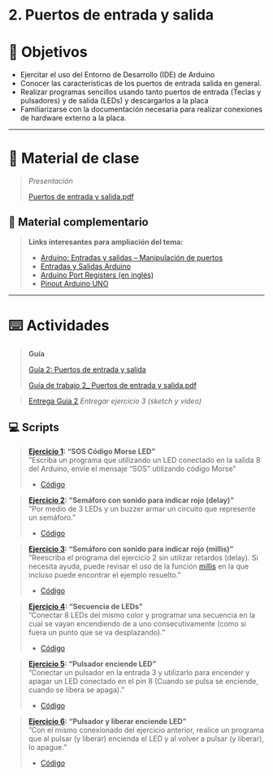 # 2. Puertos de entrada y salida

# 🎯 Objetivos

- Ejercitar el uso del Entorno de Desarrollo (IDE) de Arduino
- Conocer las características de los puertos de entrada salida en general.
- Realizar programas sencillos usando tanto puertos de entrada (Teclas y pulsadores) y de salida (LEDs) y descargarlos a la placa
- Familiarizarse con la documentación necesaria para realizar conexiones de hardware externo a la placa.

---

# 📘 Material de clase

> *Presentación*
> 
> 
> [Puertos de entrada y salida.pdf](https://github.com/caupolicanre/CursoArduino2022_FIUNER/blob/main/Teor%C3%ADa/2.%20Puertos%20de%20entrada%20y%20salida/Puertos%20de%20entrada%20y%20salida.pdf)
> 

## 📑 Material complementario

> ********************************************Links interesantes para ampliación del tema:********************************************
> 
> - [Arduino: Entradas y salidas – Manipulación de puertos](http://robots-argentina.com.ar/didactica/arduino-entradas-y-salidas-manipulacion-de-puertos/)
> - [Entradas y Salidas Arduino](https://aprendiendoarduino.wordpress.com/2016/11/08/entradas-y-salidas-arduino/)
> - [Arduino Port Registers (en inglés)](https://www.arduino.cc/en/Reference/PortManipulation)
> - [Pinout Arduino UNO](https://i2.wp.com/descubrearduino.com/wp-content/uploads/2018/10/arduino-Pinout.jpg?ssl=1)

---

# ⌨️ Actividades

> ****Guía****
> 
> 
> [Guía 2: Puertos de entrada y salida](https://docs.google.com/document/d/1X-SN9PLeuD6GRBeKqBGFktCk5AXA7sDprxgLKHAZLQ4)
> 
> [Guía de trabajo 2_ Puertos de entrada y salida.pdf](https://github.com/caupolicanre/CursoArduino2022_FIUNER/blob/main/Pr%C3%A1ctica/Gu%C3%ADa%202%20-%20Puertos%20de%20entrada%20y%20salida/Gu%C3%ADa%20de%20trabajo%202_%20Puertos%20de%20entrada%20y%20salida.pdf)
> 

> [Entrega Guía 2](https://drive.google.com/drive/folders/1Ugoypqi0AzTErLWD8e1d9oKCZviMRIaa?usp=sharing)
*Entregar ejercicio 3 (sketch y video)*
> 

## 💻 Scripts

> ****************[Ejercicio 1](https://github.com/caupolicanre/CursoArduino2022_FIUNER/tree/main/Pr%C3%A1ctica/Gu%C3%ADa%202%20-%20Puertos%20de%20entrada%20y%20salida/1%20-%20SOS_C%C3%B3digo_Morse_LED): “SOS Código Morse LED”****************  
”Escriba un programa que utilizando un LED conectado en la salida 8 del Arduino, envíe el mensaje “SOS” utilizando código Morse”
> 
> - [Código](https://github.com/caupolicanre/CursoArduino2022_FIUNER/blob/main/Pr%C3%A1ctica/Gu%C3%ADa%202%20-%20Puertos%20de%20entrada%20y%20salida/1%20-%20SOS_C%C3%B3digo_Morse_LED/1%20-%20SOS_C%C3%B3digo_Morse_LED.ino)


> ****************[Ejercicio 2](https://github.com/caupolicanre/CursoArduino2022_FIUNER/tree/main/Pr%C3%A1ctica/Gu%C3%ADa%202%20-%20Puertos%20de%20entrada%20y%20salida/2%20-%20Sem%C3%A1foro_con_sonido_para_indicar_rojo(delay)): “Semáforo con sonido para indicar rojo (delay)”****************  
”Por medio de 3 LEDs y un buzzer armar un circuito que represente un semáforo.”
> 
> - [Código](https://github.com/caupolicanre/CursoArduino2022_FIUNER/blob/main/Pr%C3%A1ctica/Gu%C3%ADa%202%20-%20Puertos%20de%20entrada%20y%20salida/2%20-%20Sem%C3%A1foro_con_sonido_para_indicar_rojo(delay)/2%20-%20Sem%C3%A1foro_con_sonido_para_indicar_rojo(delay).ino)


> ****************[Ejercicio 3](https://github.com/caupolicanre/CursoArduino2022_FIUNER/tree/main/Pr%C3%A1ctica/Gu%C3%ADa%202%20-%20Puertos%20de%20entrada%20y%20salida/3%20-%20Sem%C3%A1foro_con_sonido_para_indicar_rojo(millis)): “Semáforo con sonido para indicar rojo (millis)”****************  
”Reescriba el programa del ejercicio 2 sin utilizar retardos (delay).
Si necesita ayuda, puede revisar el uso de la función [millis](https://www.arduino.cc/reference/en/language/functions/time/millis/) en la que incluso puede encontrar el ejemplo resuelto.”
> 
> - [Código](https://github.com/caupolicanre/CursoArduino2022_FIUNER/blob/main/Pr%C3%A1ctica/Gu%C3%ADa%202%20-%20Puertos%20de%20entrada%20y%20salida/3%20-%20Sem%C3%A1foro_con_sonido_para_indicar_rojo(millis)/3%20-%20Sem%C3%A1foro_con_sonido_para_indicar_rojo(millis).ino)


> ****************[Ejercicio 4](): “Secuencia de LEDs”****************  
”Conectar 8 LEDs del mismo color y programar una secuencia en la cual se vayan encendiendo de a uno consecutivamente (como si fuera un punto que se va desplazando).”
> 
> - [Código]()


> ****************[Ejercicio 5](https://github.com/caupolicanre/CursoArduino2022_FIUNER/tree/main/Pr%C3%A1ctica/Gu%C3%ADa%202%20-%20Puertos%20de%20entrada%20y%20salida/5%20-%20Pulsador_enciende_LED): “Pulsador enciende LED”****************  
”Conectar un pulsador en la entrada 3 y utilizarlo para encender y apagar un LED conectado en el pin 8 (Cuando se pulsa se enciende, cuando se libera se apaga).”
> 
> - [Código](https://github.com/caupolicanre/CursoArduino2022_FIUNER/blob/main/Pr%C3%A1ctica/Gu%C3%ADa%202%20-%20Puertos%20de%20entrada%20y%20salida/5%20-%20Pulsador_enciende_LED/5%20-%20Pulsador_enciende_LED.ino)


> ****************[Ejercicio 6](https://github.com/caupolicanre/CursoArduino2022_FIUNER/tree/main/Pr%C3%A1ctica/Gu%C3%ADa%202%20-%20Puertos%20de%20entrada%20y%20salida/6%20-%20Pulsador_y_liberar_enciende_LED): “Pulsador y liberar enciende LED”****************  
”Con el mismo conexionado del ejercicio anterior, realice un programa que al pulsar (y liberar) encienda el LED y al volver a pulsar (y liberar), lo apague.”
> 
> - [Código](https://github.com/caupolicanre/CursoArduino2022_FIUNER/blob/main/Pr%C3%A1ctica/Gu%C3%ADa%202%20-%20Puertos%20de%20entrada%20y%20salida/6%20-%20Pulsador_y_liberar_enciende_LED/6%20-%20Pulsador_y_liberar_enciende_LED.ino)
